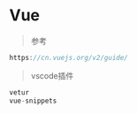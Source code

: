 # Vue

> 参考

```javascript
https://cn.vuejs.org/v2/guide/
```



> vscode插件

```javascript
vetur
vue-snippets
```





